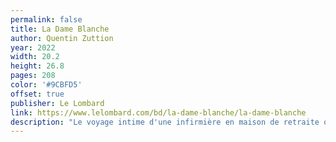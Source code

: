 ```yaml
---
permalink: false
title: La Dame Blanche
author: Quentin Zuttion
year: 2022
width: 20.2
height: 26.8
pages: 208
color: '#9CBFD5'
offset: true
publisher: Le Lombard
link: https://www.lelombard.com/bd/la-dame-blanche/la-dame-blanche
description: "Le voyage intime d'une infirmière en maison de retraite qui voit partir, semaines après semaines, les personnes avec qui elle se lie. Faut-il garder ses distances avec la mort, s'en défier, jouer avec elle ? La bande dessinée émouvante de l'année."
---
```

